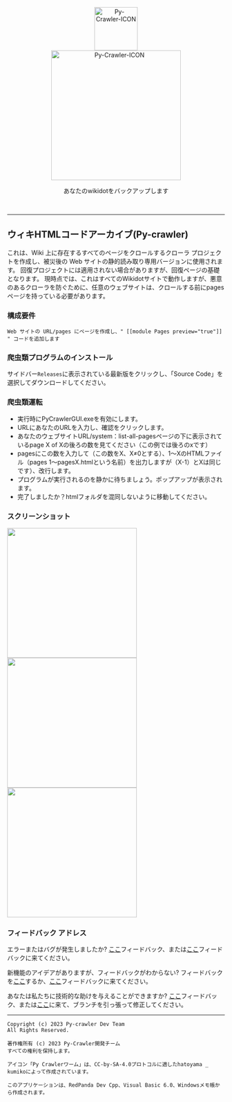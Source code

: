 <div class="center" align="center">
  <a href="#">
    <img alt="Py-Crawler-ICON" src="https://helloosdisk.wikidot.com/local--files/file:github/Pyc" width="100px">
  </a><br/>
  <img alt="Py-Crawler-ICON" src="https://helloosdisk.wikidot.com/local--files/file:github/pyctext.png" width="300px">
  <p>あなたのwikidotをバックアップします</p>
  <img alt="" src="https://img.shields.io/github/license/HelloOSMe/Py-crawler">&nbsp;&nbsp;<img alt="" src="https://img.shields.io/github/v/release/HelloOSMe/Py-Crawler?include_prereleases">&nbsp;&nbsp;<img alt="" src="https://img.shields.io/github/stars/HelloOSMe/Py-crawler">
</div>

----------

## ウィキHTMLコードアーカイブ(Py-crawler)

これは、Wiki 上に存在するすべてのページをクロールするクローラ プロジェクトを作成し、被災後の Web サイトの静的読み取り専用バージョンに使用されます。 回復プロジェクトには適用されない場合がありますが、回復ページの基礎となります。
現時点では、これはすべてのWikidotサイトで動作しますが、悪意のあるクローラを防ぐために、任意のウェブサイトは、クロールする前にpagesページを持っている必要があります。

### **構成要件**
```
Web サイトの URL/pages にページを作成し、" [[module Pages preview="true"]] " コードを追加します
```

### **爬虫類プログラムのインストール**

サイドバー`Releases`に表示されている最新版をクリックし、「Source Code」を選択してダウンロードしてください。

### **爬虫類運転**
* 実行時にPyCrawlerGUI.exeを有効にします。
* URLにあなたのURLを入力し、確認をクリックします。
* あなたのウェブサイトURL/system：list-all-pagesページの下に表示されているpage X of Xの後ろの数を見てください（この例では後ろのxです）
* pagesにこの数を入力して（この数をX、X≠0とする）、1～XのHTMLファイル（pages 1～pagesX.htmlという名前）を出力しますが（X-1）とXは同じです）、改行します。
* プログラムが実行されるのを静かに待ちましょう。ポップアップが表示されます。
* 完了しましたか？htmlフォルダを混同しないように移動してください。

### **スクリーンショット**
<img alt="" src="https://s1.ax1x.com/2023/02/20/pSXVpQJ.jpg" width="300px">  
<img alt="" src="https://s1.ax1x.com/2023/02/20/pSXExWF.jpg" width="300px">  
<img alt="" src="https://s1.ax1x.com/2023/02/20/pSXEzz4.jpg" width="300px">

### **フィードバック アドレス**
エラーまたはバグが発生しましたか? [ここ](http://ld-private-website.wikidot.com/forum/c-7602918/pyc)フィードバック、または[ここ](https://github.com/HelloOSMe/Py-crawler/issues)フィードバックに来てください。

新機能のアイデアがありますが、フィードバックがわからない? フィードバックを[ここ](http://ld-private-website.wikidot.com/forum/t-15402049/pyc-1-1-0-1-9)するか、[ここ](https://github.com/HelloOSMe/Py-crawler/issues)フィードバックに来てください。

あなたは私たちに技術的な助けを与えることができますか? [ここ](http://ld-private-website.wikidot.com/forum/c-7602920/)フィードバック、または[ここ](https://github.com/HelloOSMe/Py-crawler/fork)に来て、ブランチを引っ張って修正してください。

----------
```
Copyright (c) 2023 Py-crawler Dev Team
All Rights Reserved.

著作権所有 (c) 2023 Py-Crawler開発チーム
すべての権利を保持します。

アイコン「Py Crawlerワーム」は、CC-by-SA-4.0プロトコルに適したhatoyama _ kumikoによって作成されています。

このアプリケーションは、RedPanda Dev Cpp、Visual Basic 6.0、Windowsメモ帳から作成されます。
```
